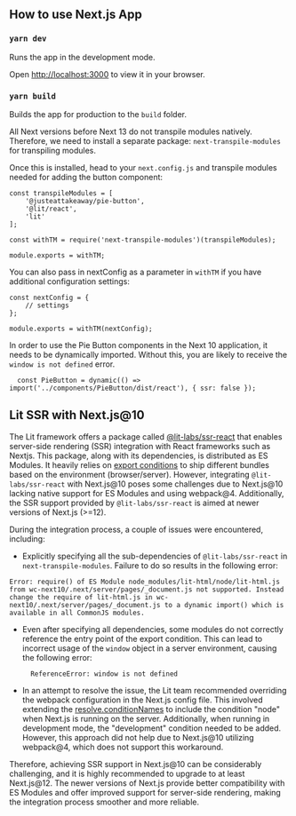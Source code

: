 ## How to use Next.js App

### `yarn dev`

Runs the app in the development mode.

Open [http://localhost:3000](http://localhost:3000) to view it in your browser.


### `yarn build`

Builds the app for production to the `build` folder.

All Next versions before Next 13 do not transpile modules natively. Therefore, we need to install a separate package: `next-transpile-modules` for transpiling modules.

Once this is installed, head to your `next.config.js` and transpile modules needed for adding the button component:

```
const transpileModules = [
    '@justeattakeaway/pie-button',
    '@lit/react',
    'lit'
];

const withTM = require('next-transpile-modules')(transpileModules);

module.exports = withTM;
```

You can also pass in nextConfig as a parameter in `withTM` if you have additional configuration settings:

```
const nextConfig = {
    // settings
};

module.exports = withTM(nextConfig);
```

In order to use the Pie Button components in the Next 10 application, it needs to be dynamically imported. Without this, you are likely to receive the `window is not defined` error.
```
  const PieButton = dynamic(() => import('../components/PieButton/dist/react'), { ssr: false });
```


## Lit SSR with Next.js@10 

The Lit framework offers a package called [@lit-labs/ssr-react](https://github.com/lit/lit/tree/main/packages/labs/ssr-react) that enables server-side rendering (SSR) integration with React frameworks such as Nextjs. This package, along with its dependencies, is distributed as ES Modules. It heavily relies on [export conditions](https://github.com/lit/lit/blob/main/packages/labs/ssr-client/package.json#L19) to ship different bundles based on the environment (browser/server). However, integrating `@lit-labs/ssr-react` with Next.js@10 poses some challenges due to Next.js@10 lacking native support for ES Modules and using webpack@4. Additionally, the SSR support provided by `@lit-labs/ssr-react` is aimed at newer versions of Next.js (>=12).


During the integration process, a couple of issues were encountered, including:
 
 - Explicitly specifying all the sub-dependencies of `@lit-labs/ssr-react` in `next-transpile-modules`. Failure to do so results in the following error:

  ```
Error: require() of ES Module node_modules/lit-html/node/lit-html.js from wc-next10/.next/server/pages/_document.js not supported. Instead change the require of lit-html.js in wc-next10/.next/server/pages/_document.js to a dynamic import() which is available in all CommonJS modules.
  ```
  
- Even after specifying all dependencies, some modules do not correctly reference the entry point of the export condition. This can lead to incorrect usage of the `window` object in a server environment, causing the following error:

  ```
    ReferenceError: window is not defined

  ```
  
- In an attempt to resolve the issue, the Lit team recommended overriding the webpack configuration in the Next.js config file. This involved extending the [resolve.conditionNames](https://webpack.js.org/configuration/resolve/#resolveconditionnames) to include the condition "node" when Next.js is running on the server. Additionally, when running in development mode, the "development" condition needed to be added. However, this approach did not help due to Next.js@10 utilizing webpack@4, which does not support this workaround.

Therefore, achieving SSR support in Next.js@10 can be considerably challenging, and it is highly recommended to upgrade to at least Next.js@12. The newer versions of Next.js provide better compatibility with ES Modules and offer improved support for server-side rendering, making the integration process smoother and more reliable.